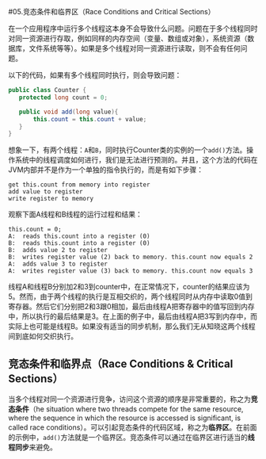
#05.竞态条件和临界区（Race Conditions and Critical Sections）

在一个应用程序中运行多个线程这本身不会导致什么问题。问题在于多个线程同时对同一资源进行存取，例如同样的内存空间（变量、数组或对象），系统资源（数据库，文件系统等等）。如果是多个线程对同一资源进行读取，则不会有任何问题。

以下的代码，如果有多个线程同时执行，则会导致问题：

```Java
public class Counter {
   protected long count = 0;

   public void add(long value){
       this.count = this.count + value;
   }
}
```

想象一下，有两个线程：`A`和`B`，同时执行Counter类的实例的一个`add()`方法。操作系统中的线程调度如何进行，我们是无法进行预测的。并且，这个方法的代码在JVM内部并不是作为一个单独的指令执行的，而是有如下步骤：

```
get this.count from memory into register
add value to register
write register to memory
```

观察下面A线程和B线程的运行过程和结果：

```
this.count = 0;
A:  reads this.count into a register (0)
B:  reads this.count into a register (0)
B:  adds value 2 to register
B:  writes register value (2) back to memory. this.count now equals 2
A:  adds value 3 to register
A:  writes register value (3) back to memory. this.count now equals 3
 ```
 
 线程A和线程B分别加2和3到counter中，在正常情况下，counter的结果应该为5。然而，由于两个线程的执行是互相交织的，两个线程同时从内存中读取0值到寄存器。然后它们分别把2和3跟0相加，最后由线程A把寄存器中的值写回到内存中，所以执行的最后结果是3。在上面的例子中，最后由线程A把3写到内存中，而实际上也可能是线程B。如果没有适当的同步机制，那么我们无从知晓这两个线程间到底如何交织执行。
 


## 竞态条件和临界点（Race Conditions & Critical Sections）

当多个线程对同一个资源进行竞争，访问这个资源的顺序是非常重要的，称之为**竞态条件**（he situation where two threads compete for the same resource, where the sequence in which the resource is accessed is significant, is called race conditions）。可以引起竞态条件的代码区域，称之为**临界区**。在前面的示例中，`add()`方法就是一个临界区。竞态条件可以通过在临界区进行适当的**线程同步**来避免。


